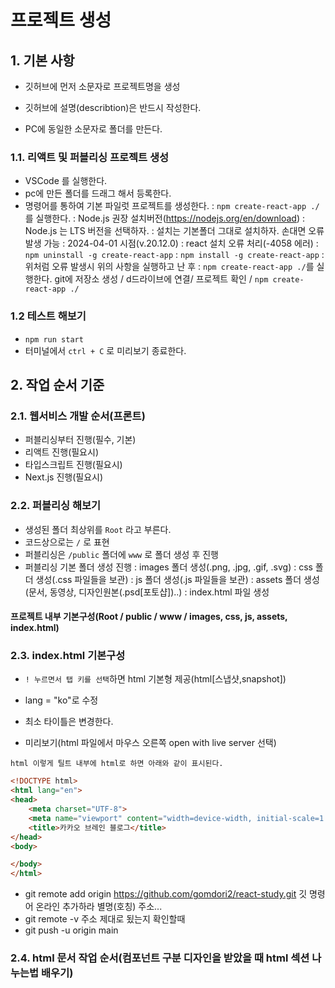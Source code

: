 # 프로젝트 생성

## 1. 기본 사항
- 깃허브에 먼저 소문자로 프로젝트명을 생성

- 깃허브에 설명(describtion)은 반드시 작성한다.

- PC에 동일한 소문자로 폴더를 만든다.

### 1.1. 리액트 및 퍼블리싱 프로젝트 생성
- VSCode 를 실행한다.
- pc에 만든 폴더를 드래그 해서 등록한다.
- 명령어를 통하여 기본 파일럿 프로젝트를 생성한다.
: `npm create-react-app ./`를 실행한다.
: Node.js 권장 설치버전(https://nodejs.org/en/download)
: Node.js 는 LTS 버전을 선택하자.
: 설치는 기본폴더 그대로 설치하자. 손대면 오류발생 가능
: 2024-04-01 시점(v.20.12.0)
: react 설치 오류 처리(-4058 에러)
: `npm uninstall -g create-react-app`
: `npm install -g create-react-app`
: 위처럼 오류 발생시 위의 사항을 실행하고 난 후 
: `npm create-react-app ./`를 실행한다.
git에 저장소 생성 / d드라이브에 연결/ 프로젝트 확인 / `npm create-react-app ./`
### 1.2 테스트 해보기
- `npm run start`
- 터미널에서 `ctrl + C` 로 미리보기 종료한다.

## 2. 작업 순서 기준
### 2.1. 웹서비스 개발 순서(프론트)

- 퍼블리싱부터 진행(필수, 기본)
- 리액트 진행(필요시)
- 타입스크립트 진행(필요시)
- Next.js 진행(필요시)

### 2.2. 퍼블리싱 해보기
- 생성된 폴더 최상위를 `Root` 라고 부른다.
- 코드상으로는 `/` 로 표현
- 퍼블리싱은 `/public` 폴더에 `www` 로 폴더 생성 후 진행
- 퍼블리싱 기본 폴더 생성 진행
: images 폴더 생성(.png, .jpg, .gif, .svg)
: css 폴더 생성(.css 파일들을 보관)
: js 폴더 생성(.js 파일들을 보관)
: assets 폴더 생성(문서, 동영상, 디자인원본(.psd[포토샵])..)
: index.html 파일 생성
#### 프로젝트 내부  기본구성(Root / public / www / images, css, js, assets, index.html)

### 2.3. index.html 기본구성
- `! 누르면서 탭 키를 선택`하면 html 기본형 제공(html[스냅샷,snapshot])

- lang = "ko"로 수정

- 최소 타이틀은 변경한다.

- 미리보기(html 파일에서 마우스 오른쪽 open with live server 선택)

```html 이렇게 틸트 내부에 html로 하면 아래와 같이 표시된다.```
```html
<!DOCTYPE html>
<html lang="en">
<head>
    <meta charset="UTF-8">
    <meta name="viewport" content="width=device-width, initial-scale=1.0">
    <title>카카오 브레인 블로그</title>
</head>
<body>

</body>
</html>
```
- git remote add origin https://github.com/gomdori2/react-study.git
  깃  명령어 온라인 추가하라 별명(호칭) 주소... 
- git remote -v 주소 제대로 됬는지 확인할때
- git push -u origin main

### 2.4. html 문서 작업 순서(컴포넌트 구분 디자인을 받았을 때 html 섹션 나누는법 배우기)



